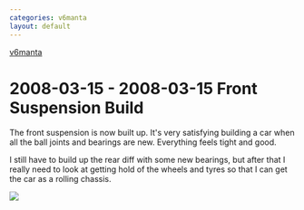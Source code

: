 ```yaml
---
categories: v6manta
layout: default
---
```


[v6manta](/v6manta)

# 2008-03-15 - 2008-03-15 Front Suspension Build
The front suspension is now built up. It's very satisfying building a car when all the ball joints and bearings are new. Everything feels tight and good.

I still have to build up the rear diff with some new bearings, but after that I really need to look at getting hold of the wheels and tyres so that I can get the car as a rolling chassis.


![](/img/v6manta/manta0115.jpg)
